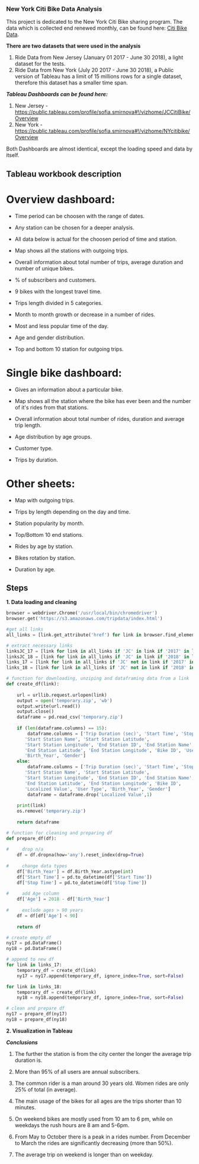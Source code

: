 ### New York Citi Bike Data Analysis

This project is dedicated to the New York Citi Bike sharing program. The data which is collected end renewed monthly, can be found here: [Citi Bike Data](https://www.citibikenyc.com/system-data).

**There are two datasets that were used in the analysis**
1. Ride Data from New Jersey (January 01 2017 - June 30 2018), a light dataset for the tests.
2. Ride Data from New York (July 20 2017 - June 30 2018), a Public version of Tableau has a limit of 15 millions rows for a single dataset, therefore this dataset has a smaller time span.

***Tableau Dashboards can be found here:***
1. New Jersey - https://public.tableau.com/profile/sofia.smirnova#!/vizhome/JCCitiBike/Overview
2. New York - https://public.tableau.com/profile/sofia.smirnova#!/vizhome/NYcitibike/Overview

Both Dashboards are almost identical, except the loading speed and data by itself.

## Tableau workbook description

# Overview dashboard:

* Time period can be choosen with the range of dates.

* Any station can be chosen for a deeper analysis.

* All data below is actual for the choosen period of time and station.

* Map shows all the stations with outgoing trips.

* Overall information about total number of trips, average duration and number of unique bikes.

* % of subscribers and customers.

* 9 bikes with the longest travel time.

* Trips length divided in 5 categories.

* Month to month growth or decrease in a number of rides.

* Most and less popular time of the day.

* Age and gender distribution.

* Top and bottom 10 station for outgoing trips.

# Single bike dashboard:

* Gives an information about a particular bike.

* Map shows all the station where the bike has ever been and the number of it's rides from that stations.

* Overall information about total number of rides, duration and average trip length.

* Age distribution by age groups.

* Customer type.

* Trips by duration.

# Other sheets:

* Map with outgoing trips.

* Trips by length depending on the day and time.

* Station popularity by month.

* Top/Bottom 10 end stations.

* Rides by age by station.

* Bikes rotation by station.

* Duration by age.


## Steps

**1. Data loading and cleaning**

```python
browser = webdriver.Chrome('/usr/local/bin/chromedriver')
browser.get('https://s3.amazonaws.com/tripdata/index.html')
```
```python
#get all links
all_links = [link.get_attribute('href') for link in browser.find_elements_by_tag_name('a')]
```
```python
# extract necessary links
linksJC_17 = [link for link in all_links if 'JC' in link if '2017' in link]
linksJC_18 = [link for link in all_links if 'JC' in link if '2018' in link]
links_17 = [link for link in all_links if 'JC' not in link if '2017' in link]
links_18 = [link for link in all_links if 'JC' not in link if '2018' in link]
```
```python
# function for downloading, unziping and dataframing data from a link
def create_df(link):
    
    url = urllib.request.urlopen(link)
    output = open('temporary.zip', 'wb')    
    output.write(url.read())
    output.close()
    dataframe = pd.read_csv('temporary.zip')
    
    if (len(dataframe.columns) == 15):
        dataframe.columns = ['Trip Duration (sec)', 'Start Time', 'Stop Time', 'Start Station ID',
       'Start Station Name', 'Start Station Latitude',
       'Start Station Longitude', 'End Station ID', 'End Station Name',
       'End Station Latitude', 'End Station Longitude', 'Bike ID', 'User Type',
       'Birth_Year', 'Gender']
    else:
        dataframe.columns = ['Trip Duration (sec)', 'Start Time', 'Stop Time', 'Start Station ID',
       'Start Station Name', 'Start Station Latitude',
       'Start Station Longitude', 'End Station ID', 'End Station Name',
       'End Station Latitude', 'End Station Longitude', 'Bike ID',
       'Localized Value', 'User Type', 'Birth_Year', 'Gender']
        dataframe = dataframe.drop('Localized Value',1)
        
    print(link)
    os.remove('temporary.zip')
    
    return dataframe
```

```python
# function for cleaning and preparing df
def prepare_df(df):
    
#     drop n/a
    df = df.dropna(how='any').reset_index(drop=True)
    
#     change data types
    df['Birth_Year'] = df.Birth_Year.astype(int)
    df['Start Time'] = pd.to_datetime(df['Start Time'])
    df['Stop Time'] = pd.to_datetime(df['Stop Time'])
    
#     add Age column
    df['Age'] = 2018 - df['Birth_Year']
    
#     exclude ages > 90 years
    df = df[df['Age'] < 90]
    
    return df
```
```python
# create empty df
ny17 = pd.DataFrame()
ny18 = pd.DataFrame()
```

```python
# append to new df
for link in links_17:
    temporary_df = create_df(link)
    ny17 = ny17.append(temporary_df, ignore_index=True, sort=False)

for link in links_18:
    temporary_df = create_df(link)
    ny18 = ny18.append(temporary_df, ignore_index=True, sort=False)
```

```python
# clean and prepare df
ny17 = prepare_df(ny17)
ny18 = prepare_df(ny18)
```

**2. Visualization in Tableau**

***Conclusions***

1. The further the station is from the city center the longer the average trip duration is.

2. More than 95% of all users are annual subscribers.

3. The common rider is a man around 30 years old. Women rides are only 25% of total (in average).

4. The main usage of the bikes for all ages are the trips shorter than 10 minutes.

5. On weekend bikes are mostly used from 10 am to 6 pm, while on weekdays the rush hours are 8 am and 5-6pm.

6. From May to October there is a peak in a rides number. From December to March the rides are significantly decreasing (more than 50%).

7. The average trip on weekend is longer than on weekday.

